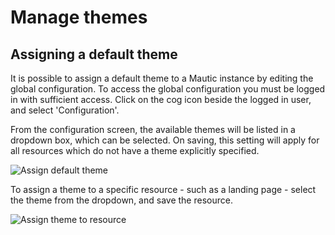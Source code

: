 # Manage themes

## Assigning a default theme

It is possible to assign a default theme to a Mautic instance by editing the global configuration.  To access the global configuration you must be logged in with sufficient access.  Click on the cog icon beside the logged in user, and select 'Configuration'.

From the configuration screen, the available themes will be listed in a dropdown box, which can be selected.  On saving, this setting will apply for all resources which do not have a theme explicitly specified.

![Assign default theme](/themes/media/themes-defaulttheme.png "Assign a default theme")

To assign a theme to a specific resource - such as a landing page - select the theme from the dropdown, and save the resource.

![Assign theme to resource](/themes/media/themes-assignthemelandingpage.png "Assign theme to a landing page")

